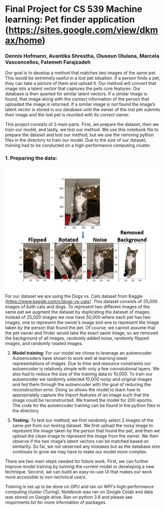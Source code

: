 # Final Project for CS 539 Machine learning: Pet finder application (https://sites.google.com/view/dkmax/home)
### Dennis Hofmann, Avantika Shrestha, Oluseun Olulana, Marcela Vasconcellos, Fatemeh Farajzadeh

Our goal is to develop a method that matches two images of the same pet. This would be extremely useful in a lost pet situation. If a person finds a pet, they can take a picture of them and upload it. Our method will convert that image into a latent vector that captures the pets core features. Our database is then queried for similar latent vectors. If a similar image is found, that image along with the contact information of the person that uploaded the image is returned. If a similar image is not found the image’s latent vector is stored in our database until the owner of the lost pet submits their image and the lost pet is reunited with its correct owner.

This project consists of 3 main parts. First, we prepare the dataset, then we train our model, and lastly, we test our method. We use this notebook file to prepare the dataset and test our method, but we use the remining python files in the directory to train our model. Due to the size of our dataset, training had to be conducted on a high-performance computing cluster.

### 1. <b>Preparing the data:</b>
![Alt text](https://github.com/dhofmann34/CS539_Machine_Learning_Final_Project/blob/main/img/data_processing.jpg "Data Augmentation")
For our dataset we are using the Dogs vs. Cats dataset from Kaggle (https://www.kaggle.com/c/dogs-vs-cats). This dataset consists of 25,000 images of both cats and dogs. To represent two different images of the same pet we augment the dataset by duplicating the dataset of images. Instead of 25,000 images we now have 50,000 where each pet has two images, one to represent the owner’s image and one to represent the image taken by the person that found the pet. Of course, we cannot assume that the pet owner and finder would take the exact same image, so we removed the background of all images, randomly added noise, randomly flipped images, and randomly rotated images.

2. <b>Model training:</b>
For our model we chose to leverage an autoencoder. Autoencoders have shown to work well at learning lower representations of images. Due to time and resource constraints our autoencoder is relatively simple with only a few convolutional layers. We also had to reduce the size of the training data to 10,000. To train our autoencoder we randomly selected 10,000 noisy and original images and fed them through the autoencoder with the goal of reducing the reconstruction error. Doing so allows the model to learn how to appropriately capture the import features of an image such that the image could be reconstructed. We trained the model for 200 epochs. The code for the autoencoder training can be found in the python files in the directory.

3. <b>Testing:</b>
To test our method, we first randomly select 2 images of the same pet from our testing dataset. We first upload the noisy image to represent the image taken by the person that found the pet, and then we upload the clean image to represent the image from the owner. We then observe if the two image’s latent vectors can be matched based on similarity. So far, we not observed any mistakes but as the database size continues to grow we may have to make our model more complex. 

There are two main steps needed for future work. First, we can further improve model training by tunning the current model or developing a new technique. Second, we can build an easy-to-use UI that makes our work more accessible to non-technical users. 

Training is set up to be done on GPU and ran on WPI's high-performance computing cluster (Turing). Notebook was ran on Google Colab and data was stored on Google drive. Ran on python 3.8 and please see requirments.txt for more information of packages.

